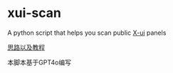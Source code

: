 # xui-scan
A python script that helps you scan public [X-ui](https://github.com/vaxilu/x-ui) panels

[思路以及教程](https://blog.jasonxu.xyz/archives/xui-scan)


本脚本基于GPT4o编写
